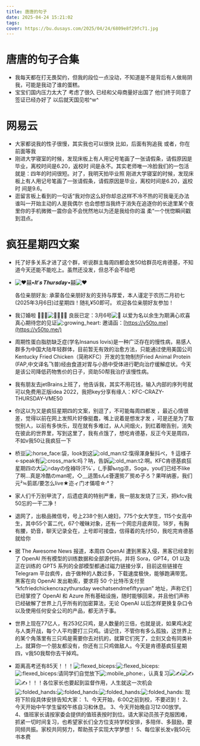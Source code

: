 ```yaml
---
title: 唐唐的句子
date: 2025-04-24 15:21:02
tags:
cover: https://bu.dusays.com/2025/04/24/6809e8f29fc71.jpg
---
```


# 唐唐的句子合集

- 我每天都在打无畏契约，但我的段位一点没动，不知道是不是背后有人做局阴我，可能是我动了谁的蛋糕。
- 宝宝们国内压力太大了 考虑了很久 已经和父母商量好出国了 他们终于同意了 签证已经办好了 以后就天国见啦^w^

# 网易云

- 大家都说我的性子很慢，其实我也可以很快
  比如，后面有狗追我
  或者，你在前面等我
- 刚进大学寝室的时候，发现床板上有人用记号笔画了一张请假条，请假原因是毕业，离校时间是6.20，返校时
  间是永不。其实老师唯一冷脸我们的一包活就是：四年的时间很短。对了，我明天拍毕业照
  刚进大学寝室的时候，发现床板上有人用记号笔画了一张请假条，请假原因是毕业，离校时间是6.20，返校时
  间是9.6。
- 逛留言板上看到的一句话“我对你这么好你却总这样不冷不热的可我毫无办法谁叫一开始主动的人是我偶尔
  也会想想当我终于消失在追逐你的长途里某个夜里你的手机微微一震你会不会恍然地以为还是我给你的温
  柔“一个恍惚瞬间戳到泪点。

# 疯狂星期四文案

- 托了好多关系才进了这个群，听说群主每周四都会发50给群员吃肯德基，不知道今天还能不能吃上。虽然还没发，但总不会不给吧

- ![:heart:](https://linux.do/images/emoji/twemoji/heart.png?v=13)囍•𝑰𝒕’𝒔 𝑻𝒉𝒖𝒓𝒔𝒅𝒂𝒚•囍![:heart:](https://linux.do/images/emoji/twemoji/heart.png?v=13)

  各位亲朋好友:
  承蒙各位亲朋好友的支持与厚爱，本人谨定于农历二月初七(2025年3月6日)过星期四！随礼¥50即可。
  欢迎各位亲朋好友参加！

- 我订婚啦 👰🏻‍♀![:wedding:](https://linux.do/images/emoji/twemoji/wedding.png?v=13)🤵🏻‍♂
  良辰已定：3月6号![:love_letter:](https://linux.do/images/emoji/twemoji/love_letter.png?v=13)
  以爱为名以余生为期满心欢喜
  真心期待您的见证![:growing_heart:](https://linux.do/images/emoji/twemoji/growing_heart.png?v=13)
  邀请函：[https://v50to.me](https://v50to.me/)

- 周期性蛋白脂肪缺乏症(学名Insanus lovis)是一种广泛存在的慢性病，易感人群多为中国大陆年轻群体，目前暂无有效的治愈方法，只能通过使用美国公司Kentucky Fried Chicken（简称KFC）开发的生物制剂Fried Animal Protein (FAP,中文译名飞普)经由食道对胃与小肠中受体进行靶向治疗缓解症状。今天是该公司降低药物售价的日子，资助50帮我治疗该慢性病。

- 我有朋友去jetBrains上班了，他告诉我，其实不用花钱，输入内部的序列号就可以免费用正版idea 2022，我把key分享有缘人：KFC-CRAZY-THURSDAY-VME50

- 你这以为又是疯狂星期四的文案，别逗了，不可能每周四都发 ，最近心情很差，觉得以前在网上发照片好像挺蠢，嘴上说着是想发才发 ，可是还是为了取悦别人，以前有多快乐，现在就有多难过，从人间烟火，到红着眼告别，消失在彼此的世界里，写到这里了，我有点饿了，想吃肯德基，反正今天是周四，不如v我50让我疯狂一下

- 桥豆![:horse_face:](https://linux.do/images/emoji/twemoji/horse_face.png?v=13)袋，look到这![:old_man:t2:](https://linux.do/images/emoji/twemoji/old_man/2.png?v=13)愾得渾身髮抖ぺ，牜這様子←speak有![:cross_mark:](https://linux.do/images/emoji/twemoji/cross_mark.png?v=13)吗？呐，告訴![:old_man:t2:](https://linux.do/images/emoji/twemoji/old_man/2.png?v=13)啊。KFC肯德基疯狂星期四の大![:fire:](https://linux.do/images/emoji/twemoji/fire.png?v=13)dayの佺裑唥汗℅`，(_手脚ъιηɡ凉，Soga，you们已经不like了啊…真是冷酷のman呢，◇﹏适箇sんε薈還熋丆熋め孑ろ？果咩纳塞，我们元²≒菿厎/要怎么live★迩ィ门オ慲噫☆·°？

- 家人们千万别甲流了，后遗症真的特别严重，我一朋友发烧了三天，把kfcv我50忘的一干二净！

- 退网了，出极品微信号，号上238个别人媳妇，775个女大学生，115个女高中生，其中55个富二代，67个暧昧对象，还有一个网恋月底奔现，18岁，有胸有腰，奶音，聊天记录全在，上号即可接盘，信得着的先付50，我吃完肯德基就给你

- 据 The Awesome News 报道，本周四 OpenAI 遭到黑客入侵，黑客已经拿到了 OpenAI 所有模型的训练数据和全部源代码，并将 Sora，GPT4，O1 以及正在训练的 GPT5 系列的全部模型都通过磁力链接分享，目前这些链接在 Telegram 平台疯传，由于做种的人数过多，下载速度极快，能够跑满带宽。黑客在向 OpenAI 发出勒索，要求将 50 个比特币支付至 “kfcfriedchickencrazythursday wechatsendmefiftyyuan” 地址，声称它们已经掌控了 OpenAI 和 Azure 所有基础设施，随时能够回来，并且他们声称已经破解了世界上几乎所有的加密算法，无论 OpenAI 以后怎样更换复杂口令以及使用任何安全公司的产品，都无济于事。

- 世界上现在77亿人，有253亿只鸡，是人数量的三倍，也就是说，如果鸡决定与人类开战，每个人平均要打三只鸡。请记住，不管你有多么孤独，这世界上的某个角落里有三只鸡是需要你去对抗的，就算它们死了，立刻又会有同类补上。就算你一个朋友都没有，你还有三只鸡做敌人。今天是肯德基疯狂星期四，v我50我帮你去干掉鸡。

- 距离高考还有85天！！！![:flexed_biceps:](https://linux.do/images/emoji/twemoji/flexed_biceps.png?v=14)![:flexed_biceps:](https://linux.do/images/emoji/twemoji/flexed_biceps.png?v=14)![:flexed_biceps:](https://linux.do/images/emoji/twemoji/flexed_biceps.png?v=14)请同学们自觉放下![:mobile_phone:](https://linux.do/images/emoji/twemoji/mobile_phone.png?v=14)，认真复习![:writing_hand:](https://linux.do/images/emoji/twemoji/writing_hand.png?v=14)![:writing_hand:](https://linux.do/images/emoji/twemoji/writing_hand.png?v=14)![:writing_hand:](https://linux.do/images/emoji/twemoji/writing_hand.png?v=14)！！！各位家长也要起到监督作用，人生就这一次机会![:folded_hands:](https://linux.do/images/emoji/twemoji/folded_hands.png?v=14)![:folded_hands:](https://linux.do/images/emoji/twemoji/folded_hands.png?v=14)![:folded_hands:](https://linux.do/images/emoji/twemoji/folded_hands.png?v=14)![:folded_hands:](https://linux.do/images/emoji/twemoji/folded_hands.png?v=14)
  现将下阶段具体安排告知大家：
  1、今天开始，6:00之前到校，不要迟到！
  2、今天开始中午学生留校午练自习和休息。
  3、今天开始晚自习12:00放学。
  4、值班家长请按家委会提供的值班表按时到位。请大家动员孩子克服困难，抓紧一切时间复习，也希望家长们全方位支持学校安排，多陪伴、多鼓励，要同频共振。家校共同努力，帮助孩子实现大学梦想！
  5、每位家长发v我50元书本费

